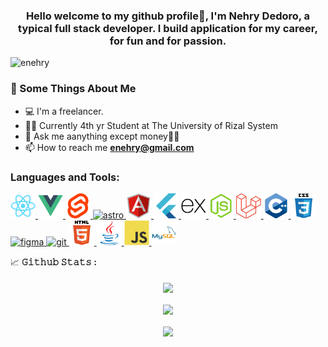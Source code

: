 <h3 align="center">Hello welcome to my github profile👋, I'm Nehry Dedoro, a typical full stack developer. I build application for my career, for fun and for passion.</h3>

<p align="left"> <img src="https://komarev.com/ghpvc/?username=enehry&label=Profile%20views&color=0e75b6&style=flat" alt="enehry" /> </p>

<h3>🧐 Some Things About Me</h3>

- 💻 I'm a freelancer.
- 👨‍🎓 Currently 4th yr Student at The University of Rizal System
- 💬 Ask me aanything except money🤑🤑
- 📫 How to reach me **enehry@gmail.com**


<!-- <h3 align="left">Connect with me:</h3>
<p align="left">
<a href="https://dev.to/aachal28" target="blank"><img align="center" src="https://raw.githubusercontent.com/rahuldkjain/github-profile-readme-generator/master/src/images/icons/Social/devto.svg" alt="aachal28" height="30" width="40" /></a>
<a href="https://twitter.com/codestation1" target="blank"><img align="center" src="https://raw.githubusercontent.com/rahuldkjain/github-profile-readme-generator/master/src/images/icons/Social/twitter.svg" alt="codestation1" height="30" width="40" /></a>
<a href="https://linkedin.com/in/aachal-pardeshi-258257225" target="blank"><img align="center" src="https://raw.githubusercontent.com/rahuldkjain/github-profile-readme-generator/master/src/images/icons/Social/linked-in-alt.svg" alt="haachal-pardeshi-258257225" height="30" width="40" /></a>
<a href="https://instagram.com/code_station_" target="blank"><img align="center" src="https://raw.githubusercontent.com/rahuldkjain/github-profile-readme-generator/master/src/images/icons/Social/instagram.svg" alt="@code_station_" height="30" width="40" /></a>
<a href="https://medium.com/achalpardeshi159_44713" target="blank"><img align="center" src="https://raw.githubusercontent.com/rahuldkjain/github-profile-readme-generator/master/src/images/icons/Social/medium.svg" alt="achalpardeshi159_44713" height="30" width="40" /></a>
<a href="https://www.youtube.com/channel/UCOew9K0-BxFKHHRyEMeoFxg/featured" target="blank"><img align="center" src="https://raw.githubusercontent.com/rahuldkjain/github-profile-readme-generator/master/src/images/icons/Social/youtube.svg" alt="code station" height="30" width="40" /></a>
</p> -->

<h3 align="left">Languages and Tools:</h3>
<p align="left"> 
<a href="https://reactjs.org" target="_blank" rel="noreferrer">
 <!-- React JS -->
<img src="https://github.com/devicons/devicon/blob/master/icons/react/react-original.svg" alt="react" width="40" height="40"/>
</a> 
<a href="https://www.w3schools.com/cpp/" target="_blank" rel="noreferrer"> 
 <!-- vue js -->
<a href="https://vuejs.org" target="_blank" rel="noreferrer">
<img src="https://github.com/devicons/devicon/blob/master/icons/vuejs/vuejs-original.svg" alt="vue" width="40" height="40"/>
</a>
<!-- svelte -->
<a href="https://svelte.dev" target="_blank" rel="noreferrer">
<img src="https://github.com/devicons/devicon/blob/master/icons/svelte/svelte-original.svg" alt="svelte" width="40" height="40"/>
</a>
<!-- astro -->
<a href="https://astro.build/" target="_blank" rel="noreferrer">
<img src="https://astro.build/assets/press/logomark-dark.svg" alt="astro" width="40" height="40"/>
</a>
<!-- angualr -->
<a href="https://angular.io/" target="_blank" rel="noreferrer">
<img src="https://github.com/devicons/devicon/blob/master/icons/angularjs/angularjs-original.svg" alt="angular" width="40" height="40"/>
</a>
<!-- flutter -->
<a href="https://flutter.dev" target="_blank" rel="noreferrer">
<img src="https://github.com/devicons/devicon/blob/master/icons/flutter/flutter-original.svg" alt="flutter" width="40" height="40"/>
</a>
<!-- express -->
<a href="https://express.com" target="_blank" rel="noreferrer">
<img src="https://github.com/devicons/devicon/blob/master/icons/express/express-original.svg" alt="express" width="40" height="40"/>
</a>
<!-- node -->
<a href="https://nodejs.org" target="_blank" rel="noreferrer">
<img src="https://github.com/devicons/devicon/blob/master/icons/nodejs/nodejs-original.svg" alt="nodejs" width="40" height="40"/>
</a>
<!-- laravel -->
<a href="https://laravel.com" target="_blank" rel="noreferrer">
<img src="https://github.com/devicons/devicon/blob/master/icons/laravel/laravel-original.svg" alt="laravel" width="40" height="40"/>
</a>
<!-- asp -->

<!-- typescript -->
<!-- javascript -->
<!-- php -->
<!-- c# -->
<!-- java -->
<!-- dart -->
<!-- MySQL -->
<a href="https://www.w3schools.com/cpp/" target="_blank" rel="noreferrer"> 
<img src="https://raw.githubusercontent.com/devicons/devicon/master/icons/cplusplus/cplusplus-original.svg" alt="cplusplus" width="40" height="40"/> </a> <a href="https://www.w3schools.com/css/" target="_blank" rel="noreferrer"> <img src="https://raw.githubusercontent.com/devicons/devicon/master/icons/css3/css3-original-wordmark.svg" alt="css3" width="40" height="40"/> </a> <a href="https://www.figma.com/" target="_blank" rel="noreferrer"> <img src="https://www.vectorlogo.zone/logos/figma/figma-icon.svg" alt="figma" width="40" height="40"/> </a> <a href="https://git-scm.com/" target="_blank" rel="noreferrer"> <img src="https://www.vectorlogo.zone/logos/git-scm/git-scm-icon.svg" alt="git" width="40" height="40"/> </a> <a href="https://www.w3.org/html/" target="_blank" rel="noreferrer"> <img src="https://raw.githubusercontent.com/devicons/devicon/master/icons/html5/html5-original-wordmark.svg" alt="html5" width="40" height="40"/> </a> <a href="https://www.java.com" target="_blank" rel="noreferrer"> <img src="https://raw.githubusercontent.com/devicons/devicon/master/icons/java/java-original.svg" alt="java" width="40" height="40"/> </a> <a href="https://developer.mozilla.org/en-US/docs/Web/JavaScript" target="_blank" rel="noreferrer"> <img src="https://raw.githubusercontent.com/devicons/devicon/master/icons/javascript/javascript-original.svg" alt="javascript" width="40" height="40"/> </a> <a href="https://www.mysql.com/" target="_blank" rel="noreferrer"> <img src="https://raw.githubusercontent.com/devicons/devicon/master/icons/mysql/mysql-original-wordmark.svg" alt="mysql" width="40" height="40"/> </a> </p

<details open="">
<summary>
  <g-emoji class="g-emoji" alias="chart_with_upwards_trend" fallback-src="https://github.githubassets.com/images/icons/emoji/unicode/1f4c8.png">📈</g-emoji>
  <strong>𝙶𝚒𝚝𝚑𝚞𝚋 𝚂𝚝𝚊𝚝𝚜 : </strong>
</summary>
<br>
  
<div align="center">
<img align="center" src="https://github-readme-stats.vercel.app/api?username=enehry&count_private=true&show_icons=true&theme=github_dark"/>
<br/><br/>

<img align="center" src="https://github-readme-streak-stats.herokuapp.com/?user=enehry&theme=github-dark-blue"/>
<br/><br/>
  
<img align="center" src="https://github-readme-stats.vercel.app/api/top-langs/?username=enehry&layout=compact&count_private=true&show_icons=true&theme=github_dark" />
<br/><br/>
  
</details>
</div>

